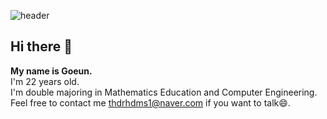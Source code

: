 ![header](https://capsule-render.vercel.app/api?type=waving&color=auto&height=300&section=header&text=Welcome%20to%20Goeun%20diario&fontSize=80)
## Hi there 👋
**My name is Goeun. <br/>**
I'm 22 years old. <br/>
I'm double majoring in Mathematics Education and Computer Engineering. <br/>
Feel free to contact me thdrhdms1@naver.com if you want to talk😄. <br/>
<!--
**goeunu/goeunu** is a ✨ _special_ ✨ repository because its `README.md` (this file) appears on your GitHub profile.

Here are some ideas to get you started:

- 🔭 I’m currently working on ...
- 🌱 I’m currently learning ...
- 👯 I’m looking to collaborate on ...
- 🤔 I’m looking for help with ...
- 💬 Ask me about ...
- 📫 How to reach me: ...
- 😄 Pronouns: ...
- ⚡ Fun fact: ...
-->
